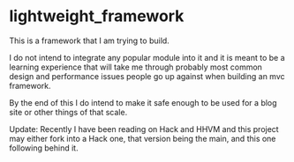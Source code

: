 # lightweight_framework

This is a framework that I am trying to build.

I do not intend to integrate any popular module into it 
and it is meant to be a learning experience that will 
take me through probably most common design and performance issues 
people go up against when building an mvc framework.

By the end of this I do intend to make it safe enough 
to be used for a blog site or other things of that scale. 
 
 Update: Recently I have been reading on Hack and HHVM and this project may either fork into a Hack one, that version being the main, and this one following behind it.
